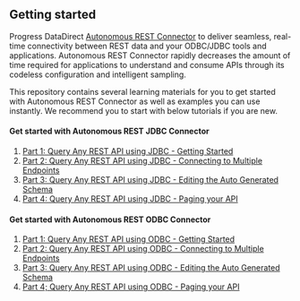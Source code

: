 ## Getting started

Progress DataDirect [Autonomous REST Connector](https://www.progress.com/connectors/autonomous-rest-connector) to deliver seamless, real-time connectivity between REST data and your ODBC/JDBC tools and applications. Autonomous REST Connector rapidly decreases the amount of time required for applications to understand and consume APIs through its codeless configuration and intelligent sampling.

This repository contains several learning materials for you to get started with Autonomous REST Connector as well as examples you can use instantly. We recommend you to start with below tutorials if you are new.


#### Get started with Autonomous REST JDBC Connector 
1. [Part 1: Query Any REST API using JDBC - Getting Started](https://www.progress.com/tutorials/jdbc/query-any-rest-api-using-sql-via-jdbc-in-5-mins---getting-started-(part-1))  
2. [Part 2: Query Any REST API using JDBC - Connecting to Multiple Endpoints](https://www.progress.com/tutorials/jdbc/query-any-rest-api-using-jdbc---connecting-to-multiple-endpoints-(part-2))  
3. [Part 3: Query Any REST API using JDBC - Editing the Auto Generated Schema](https://www.progress.com/tutorials/jdbc/query-any-rest-api-using-jdbc-editing-the-auto-generated-schema-(part-3))  
4. [Part 4: Query Any REST API using JDBC - Paging your API](https://www.progress.com/tutorials/jdbc/query-any-rest-api-using-jdbc-quickly-paging-any-rest-api-to-access-all-the-data-(part-4))  

#### Get started with Autonomous REST ODBC Connector 

1. [Part 1: Query Any REST API using ODBC - Getting Started](https://www.progress.com/tutorials/odbc/query-any-rest-api-using-odbc-in-5-mins---getting-started-(part-1))  
2. [Part 2: Query Any REST API using ODBC - Connecting to Multiple Endpoints](https://www.progress.com/tutorials/odbc/query-any-rest-api-via-odbc-in-5-mins-connecting-to-multiple-endpoints-(part-2))  
3. [Part 3: Query Any REST API using ODBC - Editing the Auto Generated Schema](https://www.progress.com/tutorials/odbc/query-any-rest-api-using-odbc-in-5-mins-editing-the-auto-generated-schema-(part-3))  
4. [Part 4; Query Any REST API using ODBC - Paging your API](https://www.progress.com/tutorials/odbc/query-any-rest-api-using-odbc-quickly-paging-any-rest-api-to-access-all-the-data-(part-4))  

